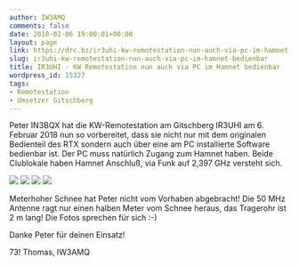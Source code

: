 ```yaml
---
author: IW3AMQ
comments: false
date: 2018-02-06 19:00:01+00:00
layout: page
link: https://drc.bz/ir3uhi-kw-remotestation-nun-auch-via-pc-im-hamnet-bedienbar/
slug: ir3uhi-kw-remotestation-nun-auch-via-pc-im-hamnet-bedienbar
title: IR3UHI - KW Remotestation nun auch via PC im Hamnet bedienbar
wordpress_id: 15327
tags:
- Remotestation
- Umsetzer Gitschberg
---
```


Peter IN3BQX hat die KW-Remotestation am Gitschberg IR3UHI am 6. Februar 2018 nun so vorbereitet, dass sie nicht nur mit dem originalen Bedienteil des RTX sondern auch über eine am PC installierte Software bedienbar ist. Der PC muss natürlich Zugang zum Hamnet haben. Beide Clublokale haben Hamnet Anschluß, via Funk auf 2,397 GHz versteht sich.

![](https://drc.bz/wp-content/uploads/2018/02/WhatsApp-Image-2018-02-06-at-19.26.11.jpeg) ![](https://drc.bz/wp-content/uploads/2018/02/WhatsApp-Image-2018-02-06-at-19.26.12.jpeg) ![](https://drc.bz/wp-content/uploads/2018/02/WhatsApp-Image-2018-02-06-at-19.26.13.jpeg) ![](https://drc.bz/wp-content/uploads/2018/02/WhatsApp-Image-2018-02-06-at-19.26.14.jpeg)

Meterhoher Schnee hat Peter nicht vom Vorhaben abgebracht! Die 50 MHz Antenne ragt nur einen halben Meter vom Schnee heraus, das Tragerohr ist 2 m lang! Die Fotos sprechen für sich :-)

Danke Peter für deinen Einsatz!

73! Thomas, IW3AMQ
